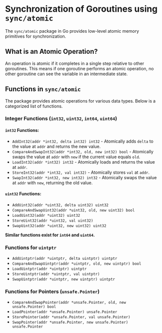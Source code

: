 # Synchronization of Goroutines using `sync/atomic`

The `sync/atomic` package in Go provides low-level atomic memory primitives for synchronization.

## What is an Atomic Operation?
An operation is atomic if it completes in a single step relative to other goroutines. This means if one goroutine performs an atomic operation, no other goroutine can see the variable in an intermediate state.

## Functions in `sync/atomic`
The package provides atomic operations for various data types. Below is a categorized list of functions.

### Integer Functions (`int32`, `uint32`, `int64`, `uint64`)

#### `int32` Functions:
- `AddInt32(addr *int32, delta int32) int32` - Atomically adds `delta` to the value at `addr` and returns the new value.
- `CompareAndSwapInt32(addr *int32, old, new int32) bool` - Atomically swaps the value at `addr` with `new` if the current value equals `old`.
- `LoadInt32(addr *int32) int32` - Atomically loads and returns the value at `addr`.
- `StoreInt32(addr *int32, val int32)` - Atomically stores `val` at `addr`.
- `SwapInt32(addr *int32, new int32) int32` - Atomically swaps the value at `addr` with `new`, returning the old value.

#### `uint32` Functions:
- `AddUint32(addr *uint32, delta uint32) uint32`
- `CompareAndSwapUint32(addr *uint32, old, new uint32) bool`
- `LoadUint32(addr *uint32) uint32`
- `StoreUint32(addr *uint32, val uint32)`
- `SwapUint32(addr *uint32, new uint32) uint32`

**Similar functions exist for `int64` and `uint64`.**

### Functions for `uintptr`
- `AddUintptr(addr *uintptr, delta uintptr) uintptr`
- `CompareAndSwapUintptr(addr *uintptr, old, new uintptr) bool`
- `LoadUintptr(addr *uintptr) uintptr`
- `StoreUintptr(addr *uintptr, val uintptr)`
- `SwapUintptr(addr *uintptr, new uintptr) uintptr`

### Functions for Pointers (`unsafe.Pointer`)
- `CompareAndSwapPointer(addr *unsafe.Pointer, old, new unsafe.Pointer) bool`
- `LoadPointer(addr *unsafe.Pointer) unsafe.Pointer`
- `StorePointer(addr *unsafe.Pointer, val unsafe.Pointer)`
- `SwapPointer(addr *unsafe.Pointer, new unsafe.Pointer) unsafe.Pointer`
